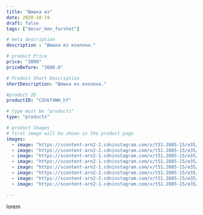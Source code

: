 ```yaml
---
title: "Шишка из"
date: 2020-10-19
draft: false
tags: ["decor_kmv_furshet"]

# meta description
description : "Шишка из изолона."

# product Price
price: "3000"
priceBefore: "3600.0"

# Product Short Description
shortDescription: "Шишка из изолона."

#product ID
productID: "CGhkT4WH_hf"

# type must be "products"
type: "products"

# product Images
# first image will be shown in the product page
images:
  - image: "https://scontent-arn2-2.cdninstagram.com/v/t51.2885-15/e35/p1080x1080/121719867_2441261306180588_4693083624796153112_n.jpg?tp=1&_nc_ht=scontent-arn2-2.cdninstagram.com&_nc_cat=108&_nc_ohc=QVSYFeYkF5UAX8zrmNl&oh=32fb7391e263321c244e59b0c83ba679&oe=6072BF42&ig_cache_key=MjQyMzM3Nzc2NzEzNDE5ODg4Mg%3D%3D.2"
  - image: "https://scontent-arn2-2.cdninstagram.com/v/t51.2885-15/e35/p1080x1080/121662478_2654998438095752_7332917086277380521_n.jpg?tp=1&_nc_ht=scontent-arn2-2.cdninstagram.com&_nc_cat=108&_nc_ohc=QSvTS9bW5MEAX_dr4GO&oh=08ab01f931d7c7aaffea57081c535701&oe=60739887&ig_cache_key=MjQyMzM3Nzc2NzEwOTE2MDgwMg%3D%3D.2"
  - image: "https://scontent-arn2-1.cdninstagram.com/v/t51.2885-15/e35/p1080x1080/121948370_366732704474298_2646979456951143437_n.jpg?tp=1&_nc_ht=scontent-arn2-1.cdninstagram.com&_nc_cat=106&_nc_ohc=4Ef2hKF9lHkAX9Mp34b&oh=9ea661b31b7388533cb974a5a47c2411&oe=6073B31F&ig_cache_key=MjQyMzM3Nzc2NzIwOTg0MjgwMg%3D%3D.2"
  - image: "https://scontent-arn2-1.cdninstagram.com/v/t51.2885-15/e35/p1080x1080/121804846_367971204353555_6506096021831179937_n.jpg?tp=1&_nc_ht=scontent-arn2-1.cdninstagram.com&_nc_cat=111&_nc_ohc=5iHRciHJ27AAX-1NkR2&oh=5fd9276186302b5d0636438b18e3b7dc&oe=6073CC4E&ig_cache_key=MjQyMzM3Nzc2NzIyNjQ1NTMzOA%3D%3D.2"
  - image: "https://scontent-arn2-1.cdninstagram.com/v/t51.2885-15/e35/p1080x1080/121707967_110371287428671_7719872839869394711_n.jpg?tp=1&_nc_ht=scontent-arn2-1.cdninstagram.com&_nc_cat=107&_nc_ohc=JAOgbyuUfOwAX-Wv5O2&oh=09d63de00642ff5735f2674107d7ee51&oe=6074A032&ig_cache_key=MjQyMzM3Nzc2NzEzNDI2MTQzMA%3D%3D.2"
  - image: "https://scontent-arn2-2.cdninstagram.com/v/t51.2885-15/e35/p1080x1080/121698710_984705668707832_2228064809940463565_n.jpg?tp=1&_nc_ht=scontent-arn2-2.cdninstagram.com&_nc_cat=108&_nc_ohc=13Y-27aeXG8AX_FfwmB&oh=11566728733bf6f4b74bd4fa79af93e4&oe=607577D9&ig_cache_key=MjQyMzM3Nzc2NzEyNTk1MTA0OQ%3D%3D.2"
  - image: "https://scontent-arn2-2.cdninstagram.com/v/t51.2885-15/e35/p1080x1080/122123542_104674321375724_5337969177845912280_n.jpg?tp=1&_nc_ht=scontent-arn2-2.cdninstagram.com&_nc_cat=108&_nc_ohc=b5cOhWwUq6YAX-sUDnq&oh=d12103df0fa8573f9c856a4faea6e017&oe=6075CB6A&ig_cache_key=MjQyMzM3Nzc2NzExNzUyMjE1Ng%3D%3D.2"
  - image: "https://scontent-arn2-1.cdninstagram.com/v/t51.2885-15/e35/p1080x1080/121702555_384842179352863_4850644916456691403_n.jpg?tp=1&_nc_ht=scontent-arn2-1.cdninstagram.com&_nc_cat=107&_nc_ohc=2ulef2H7KccAX-mM7bs&oh=afd3f57cc00ffbace28478bb8cd08d88&oe=6074C885&ig_cache_key=MjQyMzM3Nzc2NzA5MjMzMDMzMA%3D%3D.2"

---
```

lorem
